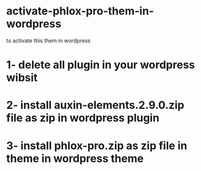 # activate-phlox-pro-them-in-wordpress
to activate this them in wordpress 
# 1- delete all plugin in your wordpress wibsit 
# 2- install auxin-elements.2.9.0.zip file as zip in wordpress plugin  
# 3- install phlox-pro.zip as zip file in theme in wordpress theme
